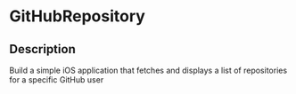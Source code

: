 # GitHubRepository
 
## Description
Build a simple iOS application that fetches and displays a list of repositories for a specific GitHub user
